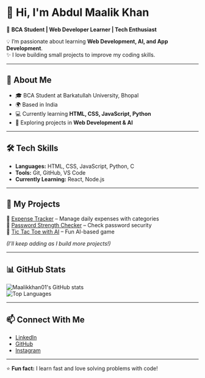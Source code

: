 # 👋 Hi, I'm Abdul Maalik Khan  

🌱 **BCA Student | Web Developer Learner | Tech Enthusiast**  

💡 I’m passionate about learning **Web Development, AI, and App Development**.  
✨ I love building small projects to improve my coding skills.  

---

## 🚀 About Me
- 🎓 BCA Student at Barkatullah University, Bhopal  
- 🌍 Based in India  
- 💻 Currently learning **HTML, CSS, JavaScript, Python**  
- 📘 Exploring projects in **Web Development & AI**  

---

## 🛠️ Tech Skills
- **Languages:** HTML, CSS, JavaScript, Python, C  
- **Tools:** Git, GitHub, VS Code  
- **Currently Learning:** React, Node.js  

---

## 📌 My Projects
🔹 [Expense Tracker](#) – Manage daily expenses with categories  
🔹 [Password Strength Checker](#) – Check password security  
🔹 [Tic Tac Toe with AI](#) – Fun AI-based game  

*(I’ll keep adding as I build more projects!)*  

---

## 📊 GitHub Stats
![Maalikkhan01's GitHub stats](https://github-readme-stats.vercel.app/api?username=Maalikkhan01&show_icons=true&theme=radical)  
![Top Languages](https://github-readme-stats.vercel.app/api/top-langs/?username=Maalikkhan01&layout=compact&theme=radical)  

---

## 📫 Connect With Me
- [LinkedIn](https://www.linkedin.com/in/abdul-maalik-khan)  
- [GitHub](https://github.com/Maalikkhan01)  
- [Instagram](https://instagram.com/maalik_khan)  

---

⭐ **Fun fact:** I learn fast and love solving problems with code!

